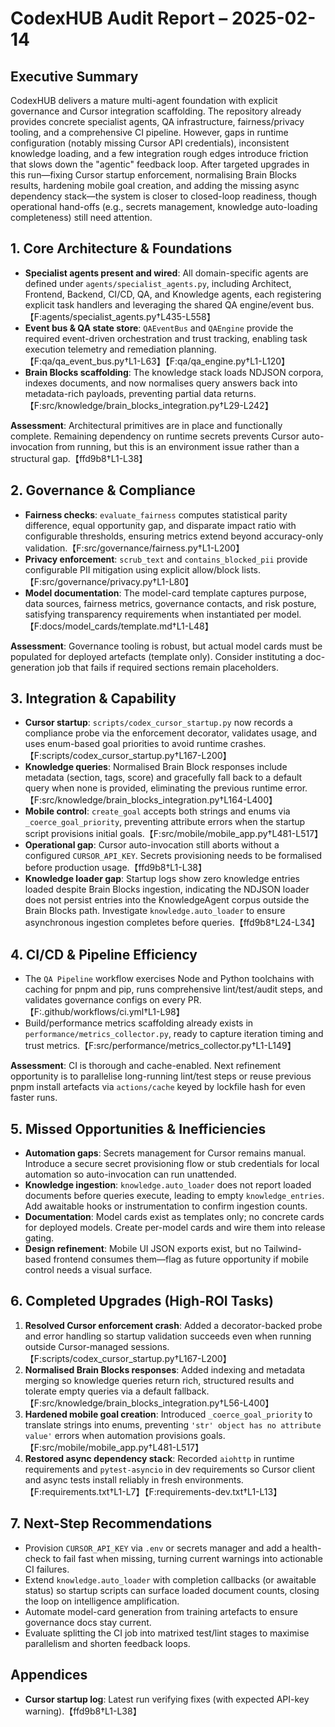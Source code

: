 # CodexHUB Audit Report – 2025-02-14

## Executive Summary
CodexHUB delivers a mature multi-agent foundation with explicit governance and Cursor integration scaffolding. The repository already provides concrete specialist agents, QA infrastructure, fairness/privacy tooling, and a comprehensive CI pipeline. However, gaps in runtime configuration (notably missing Cursor API credentials), inconsistent knowledge loading, and a few integration rough edges introduce friction that slows down the "agentic" feedback loop. After targeted upgrades in this run—fixing Cursor startup enforcement, normalising Brain Blocks results, hardening mobile goal creation, and adding the missing async dependency stack—the system is closer to closed-loop readiness, though operational hand-offs (e.g., secrets management, knowledge auto-loading completeness) still need attention.

## 1. Core Architecture & Foundations
- **Specialist agents present and wired**: All domain-specific agents are defined under `agents/specialist_agents.py`, including Architect, Frontend, Backend, CI/CD, QA, and Knowledge agents, each registering explicit task handlers and leveraging the shared QA engine/event bus.【F:agents/specialist_agents.py†L435-L558】
- **Event bus & QA state store**: `QAEventBus` and `QAEngine` provide the required event-driven orchestration and trust tracking, enabling task execution telemetry and remediation planning.【F:qa/qa_event_bus.py†L1-L63】【F:qa/qa_engine.py†L1-L120】
- **Brain Blocks scaffolding**: The knowledge stack loads NDJSON corpora, indexes documents, and now normalises query answers back into metadata-rich payloads, preventing partial data returns.【F:src/knowledge/brain_blocks_integration.py†L29-L242】

**Assessment**: Architectural primitives are in place and functionally complete. Remaining dependency on runtime secrets prevents Cursor auto-invocation from running, but this is an environment issue rather than a structural gap.【ffd9b8†L1-L38】

## 2. Governance & Compliance
- **Fairness checks**: `evaluate_fairness` computes statistical parity difference, equal opportunity gap, and disparate impact ratio with configurable thresholds, ensuring metrics extend beyond accuracy-only validation.【F:src/governance/fairness.py†L1-L200】
- **Privacy enforcement**: `scrub_text` and `contains_blocked_pii` provide configurable PII mitigation using explicit allow/block lists.【F:src/governance/privacy.py†L1-L80】
- **Model documentation**: The model-card template captures purpose, data sources, fairness metrics, governance contacts, and risk posture, satisfying transparency requirements when instantiated per model.【F:docs/model_cards/template.md†L1-L48】

**Assessment**: Governance tooling is robust, but actual model cards must be populated for deployed artefacts (template only). Consider instituting a doc-generation job that fails if required sections remain placeholders.

## 3. Integration & Capability
- **Cursor startup**: `scripts/codex_cursor_startup.py` now records a compliance probe via the enforcement decorator, validates usage, and uses enum-based goal priorities to avoid runtime crashes.【F:scripts/codex_cursor_startup.py†L167-L200】
- **Knowledge queries**: Normalised Brain Block responses include metadata (section, tags, score) and gracefully fall back to a default query when none is provided, eliminating the previous runtime error.【F:src/knowledge/brain_blocks_integration.py†L164-L400】
- **Mobile control**: `create_goal` accepts both strings and enums via `_coerce_goal_priority`, preventing attribute errors when the startup script provisions initial goals.【F:src/mobile/mobile_app.py†L481-L517】
- **Operational gap**: Cursor auto-invocation still aborts without a configured `CURSOR_API_KEY`. Secrets provisioning needs to be formalised before production usage.【ffd9b8†L1-L38】
- **Knowledge loader gap**: Startup logs show zero knowledge entries loaded despite Brain Blocks ingestion, indicating the NDJSON loader does not persist entries into the KnowledgeAgent corpus outside the Brain Blocks path. Investigate `knowledge.auto_loader` to ensure asynchronous ingestion completes before queries.【ffd9b8†L24-L34】

## 4. CI/CD & Pipeline Efficiency
- The `QA Pipeline` workflow exercises Node and Python toolchains with caching for pnpm and pip, runs comprehensive lint/test/audit steps, and validates governance configs on every PR.【F:.github/workflows/ci.yml†L1-L98】
- Build/performance metrics scaffolding already exists in `performance/metrics_collector.py`, ready to capture iteration timing and trust metrics.【F:src/performance/metrics_collector.py†L1-L149】

**Assessment**: CI is thorough and cache-enabled. Next refinement opportunity is to parallelise long-running lint/test steps or reuse previous pnpm install artefacts via `actions/cache` keyed by lockfile hash for even faster runs.

## 5. Missed Opportunities & Inefficiencies
- **Automation gaps**: Secrets management for Cursor remains manual. Introduce a secure secret provisioning flow or stub credentials for local automation so auto-invocation can run unattended.
- **Knowledge ingestion**: `knowledge.auto_loader` does not report loaded documents before queries execute, leading to empty `knowledge_entries`. Add awaitable hooks or instrumentation to confirm ingestion counts.
- **Documentation**: Model cards exist as templates only; no concrete cards for deployed models. Create per-model cards and wire them into release gating.
- **Design refinement**: Mobile UI JSON exports exist, but no Tailwind-based frontend consumes them—flag as future opportunity if mobile control needs a visual surface.

## 6. Completed Upgrades (High-ROI Tasks)
1. **Resolved Cursor enforcement crash**: Added a decorator-backed probe and error handling so startup validation succeeds even when running outside Cursor-managed sessions.【F:scripts/codex_cursor_startup.py†L167-L200】
2. **Normalised Brain Blocks responses**: Added indexing and metadata merging so knowledge queries return rich, structured results and tolerate empty queries via a default fallback.【F:src/knowledge/brain_blocks_integration.py†L56-L400】
3. **Hardened mobile goal creation**: Introduced `_coerce_goal_priority` to translate strings into enums, preventing `'str' object has no attribute value'` errors when automation provisions goals.【F:src/mobile/mobile_app.py†L481-L517】
4. **Restored async dependency stack**: Recorded `aiohttp` in runtime requirements and `pytest-asyncio` in dev requirements so Cursor client and async tests install reliably in fresh environments.【F:requirements.txt†L1-L7】【F:requirements-dev.txt†L1-L13】

## 7. Next-Step Recommendations
- Provision `CURSOR_API_KEY` via `.env` or secrets manager and add a health-check to fail fast when missing, turning current warnings into actionable CI failures.
- Extend `knowledge.auto_loader` with completion callbacks (or awaitable status) so startup scripts can surface loaded document counts, closing the loop on intelligence amplification.
- Automate model-card generation from training artefacts to ensure governance docs stay current.
- Evaluate splitting the CI job into matrixed test/lint stages to maximise parallelism and shorten feedback loops.

## Appendices
- **Cursor startup log**: Latest run verifying fixes (with expected API-key warning).【ffd9b8†L1-L38】

